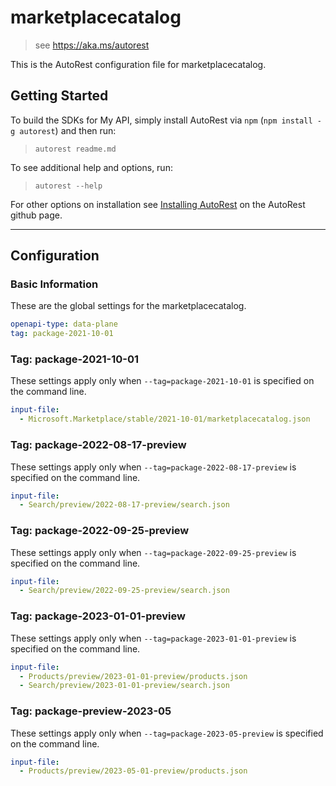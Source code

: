 # marketplacecatalog

> see https://aka.ms/autorest

This is the AutoRest configuration file for marketplacecatalog.

## Getting Started

To build the SDKs for My API, simply install AutoRest via `npm` (`npm install -g autorest`) and then run:

> `autorest readme.md`

To see additional help and options, run:

> `autorest --help`

For other options on installation see [Installing AutoRest](https://aka.ms/autorest/install) on the AutoRest github page.

---

## Configuration

### Basic Information

These are the global settings for the marketplacecatalog.

```yaml
openapi-type: data-plane
tag: package-2021-10-01
```

### Tag: package-2021-10-01

These settings apply only when `--tag=package-2021-10-01` is specified on the command line.

```yaml $(tag) == 'package-2021-10-01'
input-file:
  - Microsoft.Marketplace/stable/2021-10-01/marketplacecatalog.json
```

### Tag: package-2022-08-17-preview

These settings apply only when `--tag=package-2022-08-17-preview` is specified on the command line.

```yaml $(tag) == 'package-2022-08-17-preview'
input-file:
  - Search/preview/2022-08-17-preview/search.json
```  

### Tag: package-2022-09-25-preview

These settings apply only when `--tag=package-2022-09-25-preview` is specified on the command line.

```yaml $(tag) == 'package-2022-09-25-preview'
input-file:
  - Search/preview/2022-09-25-preview/search.json
 ```

### Tag: package-2023-01-01-preview

These settings apply only when `--tag=package-2023-01-01-preview` is specified on the command line.

```yaml $(tag) == 'package-2023-01-01-preview'
input-file:
  - Products/preview/2023-01-01-preview/products.json
  - Search/preview/2023-01-01-preview/search.json
 ```
 
 ### Tag: package-preview-2023-05

These settings apply only when `--tag=package-2023-05-preview` is specified on the command line.

```yaml $(tag) == 'package-2023-05-preview'
input-file:
  - Products/preview/2023-05-01-preview/products.json
```